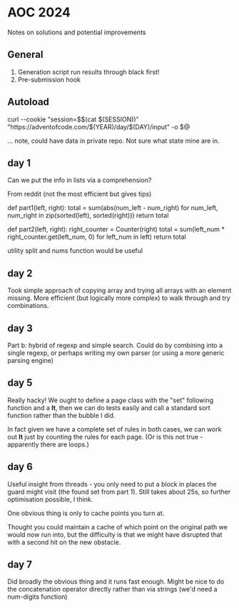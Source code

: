 # AOC 2024

Notes on solutions and potential improvements

## General

1. Generation script run results through black first!
2. Pre-submission hook

## Autoload

curl --cookie "session=$$(cat $(SESSION))" "https://adventofcode.com/$(YEAR)/day/$(DAY)/input" -o $@

... note, could have data in private repo. Not sure what state mine are in.

## day 1

Can we put the info in lists via a comprehension?

From reddit (not the most efficient but gives tips)

def part1(left, right):
    total = sum(abs(num_left - num_right) for num_left, num_right in zip(sorted(left), sorted(right)))
    return total


def part2(left, right):
    right_counter = Counter(right)
    total = sum(left_num * right_counter.get(left_num, 0) for left_num in left)
    return total

utility split and nums function would be useful    

## day 2

Took simple approach of copying array and trying all arrays with an element missing. More efficient (but logically more complex) to walk through and try combinations.

## day 3

Part b: hybrid of regexp and simple search. Could do by combining into a single regexp, or perhaps writing my own parser (or using a more generic parsing engine)

## day 5

Really hacky! We ought to define a page class with the "set" following function and a __lt__, then we can do tests easily and call a standard sort function rather than the bubble I did.

In fact given we have a complete set of rules in both cases, we can work out __lt__ just by counting the rules for each page. (Or is this not true - apparently there are loops.)

## day 6

Useful insight from threads - you only need to put a block in places the guard might visit (the found set from part 1). Still takes about 25s, so further optimisation possible, I think. 

One obvious thing is only to cache points you turn at.

Thought you could maintain a cache of which point on the original path we would now run into, but the difficulty is that we might have disrupted that with a second hit on the new obstacle.

## day 7

Did broadly the obvious thing and it runs fast enough. Might be nice to do the concatenation operator directly rather than via strings (we'd need a num-digits function)
